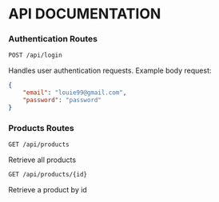 # API DOCUMENTATION
### Authentication Routes
```bash
POST /api/login
```
Handles user authentication requests. Example body request:
```json
{
	"email": "louie99@gmail.com",
	"password": "password"
}
```

### Products Routes
```bash
GET /api/products
```
Retrieve all products


```bash
GET /api/products/{id}
```
Retrieve a product by id

